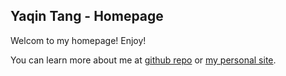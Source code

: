 ## Yaqin Tang - Homepage

Welcom to my homepage! Enjoy!

You can learn more about me at [github repo](http://yaqintang.github.io/) or [my personal site](http://www.yaqintang.com).
